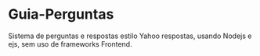 # Guia-Perguntas
Sistema de perguntas e respostas estilo Yahoo respostas, usando Nodejs e ejs, sem uso de frameworks Frontend.
